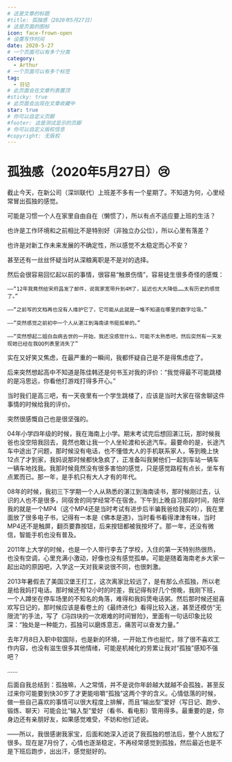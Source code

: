 ```yaml
---
# 这是文章的标题
#title: 孤独感（2020年5月27日）
# 这是页面的图标
icon: face-frown-open
# 设置写作时间
date: 2020-5-27
# 一个页面可以有多个分类
category:
  - Arthur
# 一个页面可以有多个标签
tag:
  - 日记
# 此页面会在文章列表置顶
#sticky: true
# 此页面会出现在文章收藏中
star: true
# 你可以自定义页脚
#footer: 这是测试显示的页脚
# 你可以自定义版权信息
#copyright: 无版权
---
```

# 孤独感（2020年5月27日）😢

截止今天，在新公司（深圳联代）上班差不多有一个星期了。不知道为何，心里经常冒出孤独的感觉。

可能是习惯一个人在家里自由自在（懒惯了），所以有点不适应要上班的生活？

也许是工作环境和之前相比不是特别好（非独立办公位），所以心里有落差？

也许是对新工作未来发展的不确定性，所以感觉不太稳定而心不安？

甚至还有一丝丝怀疑当时从深粮离职是不是对的选择。

然后会很容易回忆起以前的事情，很容易“触景伤情”，容易徒生很多奇怪的感慨：

```
——“12年我竟然给宋府昌发了邮件，说我家宽带升到4M了，延迟也大大降低……太有历史的感觉了。”

——“之前写的文档再也没有人维护它了，它可能从此就是一堆不知道在哪里的数字垃圾。”

——“突然感觉之前初中一个人从湛江到海南读书挺孤单的。”

——“突然想起二姐白血病去世的一开始，我还没感觉什么，可能不太熟悉吧，然后突然有一天发现她已经在我QQ列表里消失了”
```

实在又好笑又焦虑，在最严重的一瞬间，我都怀疑自己是不是得焦虑症了。

后来突然想起高中不知道是陈佳韩还是何书玉对我的评价：“我觉得最不可能跳楼的是冯思远，你看他打游戏打得多开心。”

当时我们是高三吧，有一天夜里有一个学生跳楼了，应该是当时大家在宿舍聊这件事情的时候给我的评价。

突然很感慨自己也是很坚强的。

04年小学四年级的时候，我在海南上小学。期末考试完后想回湛江玩，那时候我爸也没空陪我回去，竟然也敢让我一个人坐轮渡和长途汽车。最要命的是，长途汽车中途出了问题，那时候没有电话，也不懂借大人的手机联系家人，等到晚上快12点了才到家，我妈说那时候都快急疯了，正准备叫我舅他们一起到车站一辆车一辆车地找我。我那时候竟然没有很多害怕的感觉，只是感觉路程有点长，坐车有点累而已。那一年，是手机只有大人才有的年代。

08年的时候，我初三下学期一个人从熟悉的湛江到海南读书，那时候刚过去，认识的人也不是很多，同宿舍的同学经常不在宿舍。下午到上晚自习那段时间，陪伴我的就是一个MP4（这个MP4还是当时考试有进步后半骗我爸给我买的），我在里面放了很多电子书，记得有一本是《佛本是道》，当时看书看得津津有味，当时MP4还不是触屏，翻页要靠按钮，后来按钮都被我按坏了。那一年，还没有微信，智能手机也没有普及。

2011年上大学的时候，也是一个人带行李去了学校，入住的第一天特别热很热，也没有空调，心里充满小激动，好像也没有感觉孤单。可能是随着海南老乡大家一起出动的原因吧，入学这一天对我来说很不同，也很刺激。

2013年暑假去了美国汉堡王打工，这次离家比较远了，是有那么点孤独，所以老是给我妈打电话。那时候还有12小时的时差，我记得有好几个傍晚，我刚下班，一个人蹲坐在停车场里的不知名的角落，难得和我妈煲电话粥。然后那时候还挺喜欢写日记的，那时候应该是看卷土的《最终进化》看得比较入迷，甚至还模仿“无限流”的手法，写了《冯四块的一次艰难的时间冒险》，里面有一句话印象比较深：“独处是一种能力，孤独可以磨炼意志，痛苦可以奋发力量。”

去年7月8日入职中软国际，也是新的环境，一开始工作也挺忙，除了很不喜欢工作内容，也没有滋生很多其他情绪，可能是机械化的劳累让我对“孤独”感知不强吧？

……

后面自我总结到：孤独嘛，人之常情，并不是说你年龄越大就越不会孤独，甚至反过来你可能要到快30岁了才更能咀嚼“孤独”这两个字的含义。心情低落的时候，做一些自己喜欢的事情可以很大程度上排解，而且“输出型”爱好（写日记、跑步、锻炼、聊天）可能会比“输入型”爱好（看书、看电影）管用得多。最重要的是，你身边还有亲朋好友，如果感觉难受，不妨和他们述说。

——所以，我很感谢我家宝，后面和她深入述说了我孤独的想法后，整个人放松了很多。现在是7月份了，心情也逐渐稳定，不再经常感觉到孤独，然后最近也是不是下班后跑步，出出汗，感觉挺好的。
